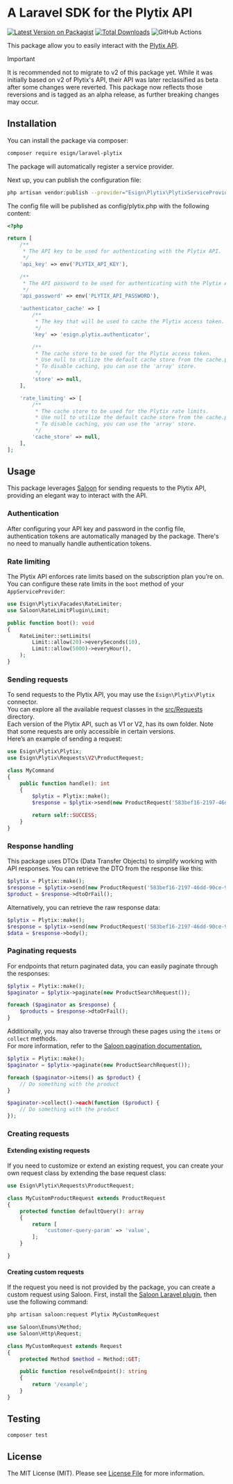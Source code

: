 # A Laravel SDK for the Plytix API

[![Latest Version on Packagist](https://img.shields.io/packagist/v/esign/laravel-plytix.svg?style=flat-square)](https://packagist.org/packages/esign/laravel-plytix)
[![Total Downloads](https://img.shields.io/packagist/dt/esign/laravel-plytix.svg?style=flat-square)](https://packagist.org/packages/esign/laravel-plytix)
![GitHub Actions](https://github.com/esign/laravel-plytix/actions/workflows/main.yml/badge.svg)

This package allow you to easily interact with the [Plytix API](https://apidocs.plytix.com).

> [!IMPORTANT]
> It is recommended not to migrate to v2 of this package yet. While it was initially based on v2 of Plytix's API, their API was later reclassified as beta after some changes were reverted. This package now reflects those reversions and is tagged as an alpha release, as further breaking changes may occur.


## Installation

You can install the package via composer:

```bash
composer require esign/laravel-plytix
```

The package will automatically register a service provider.

Next up, you can publish the configuration file:
```bash
php artisan vendor:publish --provider="Esign\Plytix\PlytixServiceProvider" --tag="config"
```

The config file will be published as config/plytix.php with the following content:
```php
<?php

return [
    /**
     * The API key to be used for authenticating with the Plytix API.
     */
    'api_key' => env('PLYTIX_API_KEY'),

    /**
     * The API password to be used for authenticating with the Plytix API.
     */
    'api_password' => env('PLYTIX_API_PASSWORD'),

    'authenticator_cache' => [
        /**
         * The key that will be used to cache the Plytix access token.
         */
        'key' => 'esign.plytix.authenticator',

        /**
         * The cache store to be used for the Plytix access token.
         * Use null to utilize the default cache store from the cache.php config file.
         * To disable caching, you can use the 'array' store.
         */
        'store' => null,
    ],

    'rate_limiting' => [
        /**
         * The cache store to be used for the Plytix rate limits.
         * Use null to utilize the default cache store from the cache.php config file.
         * To disable caching, you can use the 'array' store.
         */
        'cache_store' => null,
    ],
];

```

## Usage
This package leverages [Saloon](https://docs.saloon.dev/) for sending requests to the Plytix API, providing an elegant way to interact with the API.

### Authentication
After configuring your API key and password in the config file, authentication tokens are automatically managed by the package. There's no need to manually handle authentication tokens.

### Rate limiting
The Plytix API enforces rate limits based on the subscription plan you’re on.
You can configure these rate limits in the `boot` method of your `AppServiceProvider`:
```php
use Esign\Plytix\Facades\RateLimiter;
use Saloon\RateLimitPlugin\Limit;

public function boot(): void
{
    RateLimiter::setLimits(
        Limit::allow(20)->everySeconds(10),
        Limit::allow(5000)->everyHour(),
    );
}
```

### Sending requests
To send requests to the Plytix API, you may use the `Esign\Plytix\Plytix` connector.    
You can explore all the available request classes in the [src/Requests](src/Requests) directory.    
Each version of the Plytix API, such as V1 or V2, has its own folder. Note that some requests are only accessible in certain versions.    
Here’s an example of sending a request:

```php
use Esign\Plytix\Plytix;
use Esign\Plytix\Requests\V2\ProductRequest;

class MyCommand
{
    public function handle(): int
    {
        $plytix = Plytix::make();
        $response = $plytix->send(new ProductRequest('583bef16-2197-46dd-90ce-9f4210bef5ef'));

        return self::SUCCESS;
    }
}
```

### Response handling
This package uses DTOs (Data Transfer Objects) to simplify working with API responses. You can retrieve the DTO from the response like this:
```php
$plytix = Plytix::make();
$response = $plytix->send(new ProductRequest('583bef16-2197-46dd-90ce-9f4210bef5ef'));
$product = $response->dtoOrFail();
```

Alternatively, you can retrieve the raw response data:
```php
$plytix = Plytix::make();
$response = $plytix->send(new ProductRequest('583bef16-2197-46dd-90ce-9f4210bef5ef'));
$data = $response->body();
```

### Paginating requests
For endpoints that return paginated data, you can easily paginate through the responses:
```php
$plytix = Plytix::make();
$paginator = $plytix->paginate(new ProductSearchRequest());

foreach ($paginator as $response) {
    $products = $response->dtoOrFail();
}
```

Additionally, you may also traverse through these pages using the `items` or `collect` methods.    
For more information, refer to the [Saloon pagination documentation.](https://docs.saloon.dev/installable-plugins/pagination#using-the-paginator)
```php
$plytix = Plytix::make();
$paginator = $plytix->paginate(new ProductSearchRequest());

foreach ($paginator->items() as $product) {
    // Do something with the product
}

$paginator->collect()->each(function ($product) {
    // Do something with the product
});
```

### Creating requests
#### Extending existing requests
If you need to customize or extend an existing request, you can create your own request class by extending the base request class:
```php
use Esign\Plytix\Requests\ProductRequest;

class MyCustomProductRequest extends ProductRequest
{
    protected function defaultQuery(): array
    {
        return [
            'customer-query-param' => 'value',
        ];
    }

}
```

#### Creating custom requests
If the request you need is not provided by the package, you can create a custom request using Saloon.
First, install the [Saloon Laravel plugin](https://docs.saloon.dev/installable-plugins/laravel-integration), then use the following command:
```bash
php artisan saloon:request Plytix MyCustomRequest
```
```php
use Saloon\Enums\Method;
use Saloon\Http\Request;

class MyCustomRequest extends Request
{
    protected Method $method = Method::GET;

    public function resolveEndpoint(): string
    {
        return '/example';
    }
}
```

## Testing

```bash
composer test
```

## License

The MIT License (MIT). Please see [License File](LICENSE.md) for more information.
